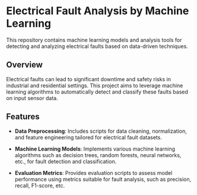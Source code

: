 # Electrical Fault Analysis by Machine Learning

This repository contains machine learning models and analysis tools for detecting and analyzing electrical faults based on data-driven techniques.

## Overview

Electrical faults can lead to significant downtime and safety risks in industrial and residential settings. This project aims to leverage machine learning algorithms to automatically detect and classify these faults based on input sensor data.

## Features

- **Data Preprocessing**: Includes scripts for data cleaning, normalization, and feature engineering tailored for electrical fault datasets.
  
- **Machine Learning Models**: Implements various machine learning algorithms such as decision trees, random forests, neural networks, etc., for fault detection and classification.

- **Evaluation Metrics**: Provides evaluation scripts to assess model performance using metrics suitable for fault analysis, such as precision, recall, F1-score, etc.


